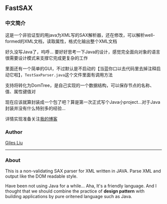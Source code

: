 FastSAX
------

### 中文简介

这是一个非验证型的用java为XML写的SAX解析器，还在修改，可以解析well-formed的XML文档，读取属性，格式化输出整个XML文档

好久没写Java了，呜呼... 要好好思考一下Java的设计，感觉完全面向对象的语言很需要设计模式来支撑它完成更复杂的工作

里面还有一个简单的GUI，不过默认是不启动的【当蓝你口以去代码里去掉注释启动它啦】，`TestSaxParser.java`这个文件里面有调用方法

支持将转化为DomTree，是自己实现的一个数据结构，可以保存节点的名称、值、属性键值对

现在应该就算封装成一个包了吧？算是第一次正式写个Java小project...对于Java封装并没有什么特别多的经验...

详情实现准备关注[我的博客](http://lavende.github.io)


### Author

[Giles Liu](http://lavende.github.io)

------

### About


This is a non-validating SAX parser for XML written in JAVA. Parse XML and output like the DOM readable style.

Have been not using Java for a while... Aha, It's a friendly language. And I thought that we should combine the practice of **design pattern** with building applications by pure oritened language such as Java.
